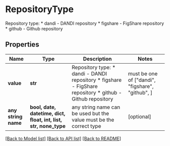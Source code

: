 # RepositoryType

Repository type:   * dandi - DANDI repository   * figshare - FigShare repository   * github - Github repository 

## Properties
Name | Type | Description | Notes
------------ | ------------- | ------------- | -------------
**value** | **str** | Repository type:   * dandi - DANDI repository   * figshare - FigShare repository   * github - Github repository  |  must be one of ["dandi", "figshare", "github", ]
**any string name** | **bool, date, datetime, dict, float, int, list, str, none_type** | any string name can be used but the value must be the correct type | [optional]

[[Back to Model list]](../README.md#documentation-for-models) [[Back to API list]](../README.md#documentation-for-api-endpoints) [[Back to README]](../README.md)


